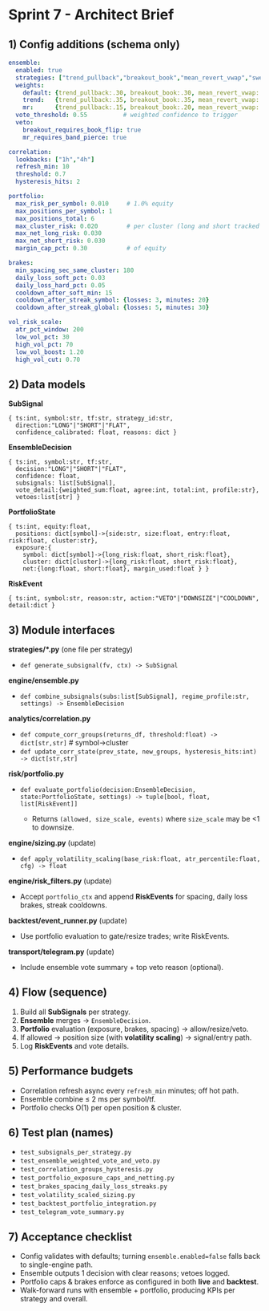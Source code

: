# Sprint 7 - Architect Brief

## 1) Config additions (schema only)

```yaml
ensemble:
  enabled: true
  strategies: ["trend_pullback","breakout_book","mean_revert_vwap","sweep_reversal"]
  weights:
    default: {trend_pullback:.30, breakout_book:.30, mean_revert_vwap:.25, sweep_reversal:.15}
    trend:   {trend_pullback:.35, breakout_book:.35, mean_revert_vwap:.15, sweep_reversal:.15}
    mr:      {trend_pullback:.15, breakout_book:.20, mean_revert_vwap:.45, sweep_reversal:.20}
  vote_threshold: 0.55          # weighted confidence to trigger
  veto:
    breakout_requires_book_flip: true
    mr_requires_band_pierce: true

correlation:
  lookbacks: ["1h","4h"]
  refresh_min: 10
  threshold: 0.7
  hysteresis_hits: 2

portfolio:
  max_risk_per_symbol: 0.010     # 1.0% equity
  max_positions_per_symbol: 1
  max_positions_total: 6
  max_cluster_risk: 0.020        # per cluster (long and short tracked separately)
  max_net_long_risk: 0.030
  max_net_short_risk: 0.030
  margin_cap_pct: 0.30           # of equity

brakes:
  min_spacing_sec_same_cluster: 180
  daily_loss_soft_pct: 0.03
  daily_loss_hard_pct: 0.05
  cooldown_after_soft_min: 15
  cooldown_after_streak_symbol: {losses: 3, minutes: 20}
  cooldown_after_streak_global: {losses: 5, minutes: 30}

vol_risk_scale:
  atr_pct_window: 200
  low_vol_pct: 30
  high_vol_pct: 70
  low_vol_boost: 1.20
  high_vol_cut: 0.70
```

## 2) Data models

**SubSignal**

```
{ ts:int, symbol:str, tf:str, strategy_id:str,
  direction:"LONG"|"SHORT"|"FLAT",
  confidence_calibrated: float, reasons: dict }
```

**EnsembleDecision**

```
{ ts:int, symbol:str, tf:str,
  decision:"LONG"|"SHORT"|"FLAT",
  confidence: float,
  subsignals: list[SubSignal],
  vote_detail:{weighted_sum:float, agree:int, total:int, profile:str},
  vetoes:list[str] }
```

**PortfolioState**

```
{ ts:int, equity:float,
  positions: dict[symbol]->{side:str, size:float, entry:float, risk:float, cluster:str},
  exposure:{
    symbol: dict[symbol]->{long_risk:float, short_risk:float},
    cluster: dict[cluster]->{long_risk:float, short_risk:float},
    net:{long:float, short:float}, margin_used:float } }
```

**RiskEvent**

```
{ ts:int, symbol:str, reason:str, action:"VETO"|"DOWNSIZE"|"COOLDOWN", detail:dict }
```

## 3) Module interfaces

**strategies/\*.py** (one file per strategy)

* `def generate_subsignal(fv, ctx) -> SubSignal`

**engine/ensemble.py**

* `def combine_subsignals(subs:list[SubSignal], regime_profile:str, settings) -> EnsembleDecision`

**analytics/correlation.py**

* `def compute_corr_groups(returns_df, threshold:float) -> dict[str,str]`  # symbol->cluster
* `def update_corr_state(prev_state, new_groups, hysteresis_hits:int) -> dict[str,str]`

**risk/portfolio.py**

* `def evaluate_portfolio(decision:EnsembleDecision, state:PortfolioState, settings) -> tuple[bool, float, list[RiskEvent]]`

  * Returns `(allowed, size_scale, events)` where `size_scale` may be <1 to downsize.

**engine/sizing.py** (update)

* `def apply_volatility_scaling(base_risk:float, atr_percentile:float, cfg) -> float`

**engine/risk\_filters.py** (update)

* Accept `portfolio_ctx` and append **RiskEvents** for spacing, daily loss brakes, streak cooldowns.

**backtest/event\_runner.py** (update)

* Use portfolio evaluation to gate/resize trades; write RiskEvents.

**transport/telegram.py** (update)

* Include ensemble vote summary + top veto reason (optional).

## 4) Flow (sequence)

1. Build all **SubSignals** per strategy.
2. **Ensemble** merges → `EnsembleDecision`.
3. **Portfolio** evaluation (exposure, brakes, spacing) → allow/resize/veto.
4. If allowed → position size (with **volatility scaling**) → signal/entry path.
5. Log **RiskEvents** and vote details.

## 5) Performance budgets

* Correlation refresh async every `refresh_min` minutes; off hot path.
* Ensemble combine ≤ 2 ms per symbol/tf.
* Portfolio checks O(1) per open position & cluster.

## 6) Test plan (names)

* `test_subsignals_per_strategy.py`
* `test_ensemble_weighted_vote_and_veto.py`
* `test_correlation_groups_hysteresis.py`
* `test_portfolio_exposure_caps_and_netting.py`
* `test_brakes_spacing_daily_loss_streaks.py`
* `test_volatility_scaled_sizing.py`
* `test_backtest_portfolio_integration.py`
* `test_telegram_vote_summary.py`

## 7) Acceptance checklist

* Config validates with defaults; turning `ensemble.enabled=false` falls back to single-engine path.
* Ensemble outputs 1 decision with clear reasons; vetoes logged.
* Portfolio caps & brakes enforce as configured in both **live** and **backtest**.
* Walk-forward runs with ensemble + portfolio, producing KPIs per strategy and overall.